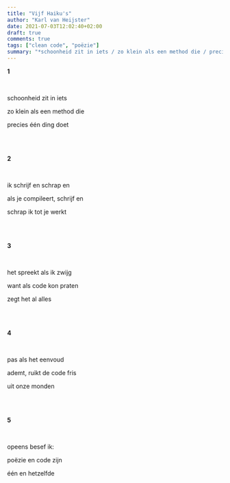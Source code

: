 ```yaml
---
title: "Vijf Haiku's"
author: "Karl van Heijster"
date: 2021-07-03T12:02:40+02:00
draft: true
comments: true
tags: ["clean code", "poëzie"]
summary: "*schoonheid zit in iets / zo klein als een method die / precies één ding doet*"
---
```


**1**

<br>

schoonheid zit in iets
  
zo klein als een method die

precies één ding doet

<br>
<br>

**2**

<br>

ik schrijf en schrap en

als je compileert, schrijf en

schrap ik tot je werkt

<br>
<br>

**3**

<br>

het spreekt als ik zwijg

want als code kon praten

zegt het al alles

<br>
<br>

**4**

<br>

pas als het eenvoud

ademt, ruikt de code fris

uit onze monden

<br>
<br>

**5**

<br>

opeens besef ik:

poëzie en code zijn 

één en hetzelfde
